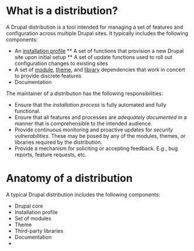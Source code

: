 # What is a distribution?

A Drupal distribution is a tool intended for managing a set of features and configuration across multiple Drupal sites. It typically includes the following components:

* An [installation profile](https://www.drupal.org/developing/distributions)
** A set of functions that provision a new Drupal site upon initial setup
** A set of update functions used to roll out configuration changes to existing sites
* A set of [module](https://www.drupal.org/glossary#module), [theme](https://www.drupal.org/glossary#theme), and [library](https://www.drupal.org/glossary#library) dependencies that work in concert to provide discrete features
* Documentation

The maintainer of a distribution has the following responsibilities: 

* Ensure that the _installation process_ is fully automated and fully functional.
* Ensure that all features and processes are _adequately documented_ in a manner that is comprehensible to the intended audience.
* Provide continuous monitoring and proactive updates for _security vulnerabilities_. These may be posed by any of the modules, themes, or libraries required by the distribution.
* Provide a mechanism for soliciting or accepting feedback. E.g., bug reports, feature requests, etc.

# Anatomy of a distribution

A typical Drupal distribution includes the following components:

* Drupal core
* Installation profile
* Set of modules
* Theme
* Third-party libraries
* Documentation
* 
